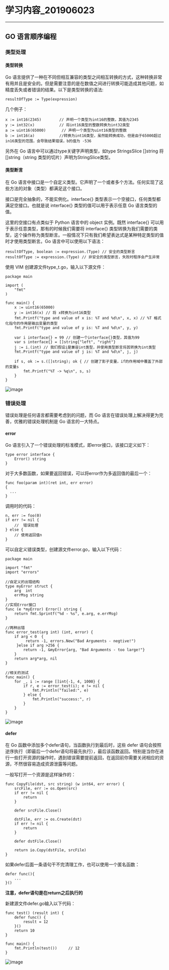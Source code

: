# 学习内容_201906023

---

## GO 语言顺序编程

### 类型处理

#### 类型转换
Go 语言提供了一种在不同但相互兼容的类型之间相互转换的方式，这种转换非常有用并且是安全的。但是需要注意的是在数值之间进行转换可能造成其他问题，如精度丢失或者错误的结果。以下是类型转换的语法:
```
resultOfType := Type(expression)
```
几个例子：
```
x := int16(2345)        // 声明一个类型为int16的整数，其值为2345
y := int32(x)           // 将int16类型的整数转换为int32类型
a := uint16(65000)       // 声明一个类型为uint16类型的整数
b := int16(a)           //转换为int16类型，虽然能转换成功，但是由于65000超过in16类型的范围，会导致结果错误，b的值为 -536
```

另外在 Go 语言中可以通过type关键字声明类型，如type StringsSlice []string 将[]string（string 类型的切片）声明为StringSlice类型。

#### 类型断言
在 Go 语言中接口是一个自定义类型。它声明了一个或者多个方法。任何实现了这些方法的对象（类型）都满足这个接口。

接口是完全抽象的，不能实例化。interface{} 类型表示一个空接口，任何类型都满足空接口。也就是说 interface{} 类型的值可以用于表示任意 Go 语言类型的值。

这里的空接口有点类似于 Python 语言中的 object 实例。既然 interface{} 可以用于表示任意类型，那有的时候我们需要将 interface{} 类型转换为我们需要的类型，这个操作称为类型断言。一般情况下只有我们希望表达式是某种特定类型的值时才使用类型断言。Go 语言中可以使用以下语法：
```
resultOfType, boolean := expression.(Type) // 安全的类型断言
resultOfType := expression.(Type) // 非安全的类型断言，失败时程序会产生异常
```

使用 VIM 创建源文件type_t.go，输入以下源文件：
```
package main

import (
    "fmt"
)

func main() {
    x := uint16(65000)
    y := int16(x) // 将 x转换为int16类型
    fmt.Printf("type and value of x is: %T and %d\n", x, x) // %T 格式化指令的作用是输出变量的类型
    fmt.Printf("type and value of y is: %T and %d\n", y, y)

    var i interface{} = 99 // 创建一个interface{}类型，其值为99
    var s interface{} = []string{"left", "right"}
    j := i.(int) // 我们假设i是兼容int类型，并使用类型断言将其转换为int类型
    fmt.Printf("type and value of j is: %T and %d\n", j, j)

    if s, ok := s.([]string); ok { // 创建了影子变量，if的作用域中覆盖了外部的变量s
        fmt.Printf("%T -> %q\n", s, s)
    }
}
```
![image](https://user-images.githubusercontent.com/50911356/59975077-86e9d980-95e6-11e9-97e5-d3f82842592a.png)

### 错误处理
错误处理是任何语言都需要考虑到的问题，而 Go 语言在错误处理上解决得更为完善，优雅的错误处理机制是 Go 语言的一大特点。

#### error
Go 语言引入了一个错误处理的标准模式，即error接口，该接口定义如下：
```
type error interface {
    Error() string
}
```

对于大多数函数，如果要返回错误，可以将error作为多返回值的最后一个：
```
func foo(param int)(ret int, err error)
{
  ...  
}
```

调用时的代码：
```
n, err := foo(0)
if err != nil {
    //  错误处理
} else {
    // 使用返回值n
}
```

可以自定义错误类型，创建源文件error.go，输入以下代码：
```
package main

import "fmt"
import "errors"

//自定义的出错结构
type myError struct {
    arg  int
    errMsg string
}
//实现Error接口
func (e *myError) Error() string {
    return fmt.Sprintf("%d - %s", e.arg, e.errMsg)
}

//两种出错
func error_test(arg int) (int, error) {
    if arg < 0  {
         return -1, errors.New("Bad Arguments - negtive!")
     }else if arg >256 {
        return -1, &myError{arg, "Bad Arguments - too large!"}
    }
    return arg*arg, nil
}

//相关的测试
func main() {
    for _, i := range []int{-1, 4, 1000} {
        if r, e := error_test(i); e != nil {
            fmt.Println("failed:", e)
        } else {
            fmt.Println("success:", r)
        }
    }
}
```
![image](https://user-images.githubusercontent.com/50911356/59975368-28265f00-95ea-11e9-97d7-a0b4dc454613.png)

#### defer
在 Go 函数中添加多个defer语句，当函数执行到最后时，这些 defer 语句会按照逆序执行（即最后一个defer语句将最先执行），最后该函数返回。特别是当你在进行一些打开资源的操作时，遇到错误需要提前返回，在返回前你需要关闭相应的资源，不然很容易造成资源泄露等问题。

一般写打开一个资源是这样操作的：
```
func CopyFile(dst, src string) (w int64, err error) {
    srcFile, err := os.Open(src)
    if err != nil {
        return 
    }

    defer srcFile.Close()

    dstFile, err := os.Create(dst)
    if err != nil {
        return 
    }

    defer dstFile.Close()

    return io.Copy(dstFile, srcFile)
}
```

如果defer后面一条语句干不完清理工作，也可以使用一个匿名函数：
```
defer func(){
    ...
}()
```
**注意，defer语句是在return之后执行的**

新建源文件defer.go输入以下代码：
```
func test() (result int) {
    defer func() {
        result = 12
    }()
    return 10
}

func main() {
    fmt.Println(test())     // 12
}
```
![image](https://user-images.githubusercontent.com/50911356/59975522-42ad0800-95eb-11e9-9b98-d009955c8ed2.png)
